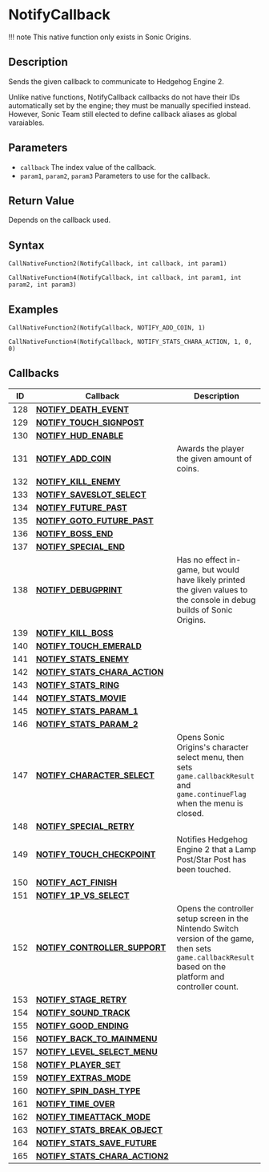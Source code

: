 # NotifyCallback

!!! note
    This native function only exists in Sonic Origins.

## Description
Sends the given callback to communicate to Hedgehog Engine 2.

Unlike native functions, NotifyCallback callbacks do not have their IDs automatically set by the engine; they must be manually specified instead. However, Sonic Team still elected to define callback aliases as global varaiables.

## Parameters
- `callback`
The index value of the callback.
- `param1`, `param2`, `param3`
Parameters to use for the callback.

## Return Value
Depends on the callback used.

## Syntax
```
CallNativeFunction2(NotifyCallback, int callback, int param1)
```
```
CallNativeFunction4(NotifyCallback, int callback, int param1, int param2, int param3)
```

## Examples
```
CallNativeFunction2(NotifyCallback, NOTIFY_ADD_COIN, 1)
```
```
CallNativeFunction4(NotifyCallback, NOTIFY_STATS_CHARA_ACTION, 1, 0, 0)
```

## Callbacks
| ID  | Callback                                               | Description                                                                                                                                               |
| --- | ------------------------------------------------------ | --------------------------------------------------------------------------------------------------------------------------------------------------------- |
| 128 | [**NOTIFY_DEATH_EVENT**](DeathEvent.md)                |                                                                                                                                                           |
| 129 | [**NOTIFY_TOUCH_SIGNPOST**](TouchSignPost.md)          |                                                                                                                                                           |
| 130 | [**NOTIFY_HUD_ENABLE**](HUDEnable.md)                  |                                                                                                                                                           |
| 131 | [**NOTIFY_ADD_COIN**](AddCoin.md)                      | Awards the player the given amount of coins.                                                                                                              |
| 132 | [**NOTIFY_KILL_ENEMY**](KillEnemy.md)                  |                                                                                                                                                           |
| 133 | [**NOTIFY_SAVESLOT_SELECT**](SaveSlotSelect.md)        |                                                                                                                                                           |
| 134 | [**NOTIFY_FUTURE_PAST**](FuturePast.md)                |                                                                                                                                                           |
| 135 | [**NOTIFY_GOTO_FUTURE_PAST**](GotoFuturePast.md)       |                                                                                                                                                           |
| 136 | [**NOTIFY_BOSS_END**](BossEnd.md)                      |                                                                                                                                                           |
| 137 | [**NOTIFY_SPECIAL_END**](SpecialEnd.md)                |                                                                                                                                                           |
| 138 | [**NOTIFY_DEBUGPRINT**](DebugPrint.md)                 | Has no effect in-game, but would have likely printed the given values to the console in debug builds of Sonic Origins.                                    |
| 139 | [**NOTIFY_KILL_BOSS**](KillBoss.md)                    |                                                                                                                                                           |
| 140 | [**NOTIFY_TOUCH_EMERALD**](TouchEmerald.md)            |                                                                                                                                                           |
| 141 | [**NOTIFY_STATS_ENEMY**](StatsEnemy.md)                |                                                                                                                                                           |
| 142 | [**NOTIFY_STATS_CHARA_ACTION**](StatsCharaAction.md)   |                                                                                                                                                           |
| 143 | [**NOTIFY_STATS_RING**](StatsRing.md)                  |                                                                                                                                                           |
| 144 | [**NOTIFY_STATS_MOVIE**](StatsMovie.md)                |                                                                                                                                                           |
| 145 | [**NOTIFY_STATS_PARAM_1**](StatsParam1.md)             |                                                                                                                                                           |
| 146 | [**NOTIFY_STATS_PARAM_2**](StatsParam2.md)             |                                                                                                                                                           |
| 147 | [**NOTIFY_CHARACTER_SELECT**](CharacterSelect.md)      | Opens Sonic Origins's character select menu, then sets `game.callbackResult` and `game.continueFlag` when the menu is closed.                             |
| 148 | [**NOTIFY_SPECIAL_RETRY**](SpecialRetry.md)            |                                                                                                                                                           |
| 149 | [**NOTIFY_TOUCH_CHECKPOINT**](TouchCheckpoint.md)      | Notifies Hedgehog Engine 2 that a Lamp Post/Star Post has been touched.                                                                                   |
| 150 | [**NOTIFY_ACT_FINISH**](ActFinish.md)                  |                                                                                                                                                           |
| 151 | [**NOTIFY_1P_VS_SELECT**](1PVSSelect.md)               |                                                                                                                                                           |
| 152 | [**NOTIFY_CONTROLLER_SUPPORT**](ControllerSupport.md)  | Opens the controller setup screen in the Nintendo Switch version of the game, then sets `game.callbackResult` based on the platform and controller count. |
| 153 | [**NOTIFY_STAGE_RETRY**](StageRetry.md)                |                                                                                                                                                           |
| 154 | [**NOTIFY_SOUND_TRACK**](SoundTrack.md)                |                                                                                                                                                           |
| 155 | [**NOTIFY_GOOD_ENDING**](GoodEnding.md)                |                                                                                                                                                           |
| 156 | [**NOTIFY_BACK_TO_MAINMENU**](BackToMainMenu.md)       |                                                                                                                                                           |
| 157 | [**NOTIFY_LEVEL_SELECT_MENU**](LevelSelectMenu.md)     |                                                                                                                                                           |
| 158 | [**NOTIFY_PLAYER_SET**](PlayerSet.md)                  |                                                                                                                                                           |
| 159 | [**NOTIFY_EXTRAS_MODE**](ExtrasMode.md)                |                                                                                                                                                           |
| 160 | [**NOTIFY_SPIN_DASH_TYPE**](SpindashType.md)           |                                                                                                                                                           |
| 161 | [**NOTIFY_TIME_OVER**](TimeOver.md)                    |                                                                                                                                                           |
| 162 | [**NOTIFY_TIMEATTACK_MODE**](TimeAttackMode.md)        |                                                                                                                                                           |
| 163 | [**NOTIFY_STATS_BREAK_OBJECT**](StatsBreakObject.md)   |                                                                                                                                                           |
| 164 | [**NOTIFY_STATS_SAVE_FUTURE**](StatsSaveFuture.md)     |                                                                                                                                                           |
| 165 | [**NOTIFY_STATS_CHARA_ACTION2**](StatsCharaAction2.md) |                                                                                                                                                           |